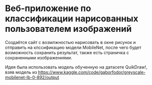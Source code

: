 # Веб-приложение по классификации нарисованных пользователем изображений

Создаётся сайт с возмлжностью нарисовать в окне рисунок и отправить на клссификацию модели MobileNet, после чего будет возможность сохранить результат, также есть страничка с сохраненными изображениями.

Идея была использовать модель обученную на датасете QuikDraw!, взяв модель из https://www.kaggle.com/code/gaborfodor/greyscale-mobilenet-lb-0-892/output
